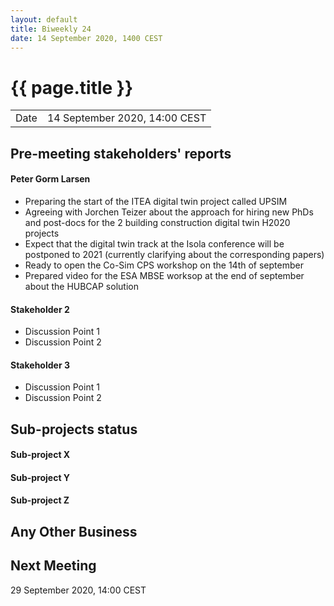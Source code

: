 ```yaml
---
layout: default
title: Biweekly 24
date: 14 September 2020, 1400 CEST
---
```


<script src="https://code.jquery.com/jquery-1.11.1.min.js">
</script>
<script src="/javascripts/edit.js"></script>
<script>setEditButonNm();</script>

# {{ page.title }}

|||
|---|---|
| Date | 14 September 2020, 14:00 CEST |


## Pre-meeting stakeholders' reports

<!-- Please keep in mind that the minutes are publicly available.-->

#### Peter Gorm Larsen
* Preparing the start of the ITEA digital twin project called UPSIM
* Agreeing with Jorchen Teizer about the approach for hiring new PhDs and post-docs for the 2 building construction digital twin H2020 projects
* Expect that the digital twin track at the Isola conference will be postponed to 2021 (currently clarifying about the corresponding papers)
* Ready to open the Co-Sim CPS workshop on the 14th of september
* Prepared video for the ESA MBSE worksop at the end of september about the HUBCAP solution

#### Stakeholder 2
* Discussion Point 1
* Discussion Point 2

#### Stakeholder 3
* Discussion Point 1
* Discussion Point 2


## Sub-projects status


#### Sub-project X

#### Sub-project Y

#### Sub-project Z

##  Any Other Business

Next Meeting
------------

29 September 2020, 14:00 CEST


<div id="edit_page_div"></div>
